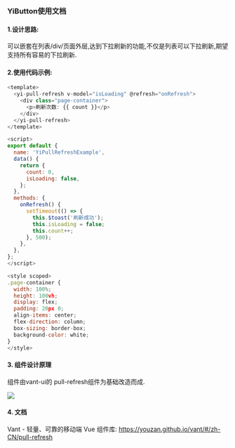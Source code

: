 ### YiButton使用文档

#### 1.设计思路:

可以嵌套在列表/div/页面外层,达到下拉刷新的功能,不仅是列表可以下拉刷新,期望支持所有容易的下拉刷新.

#### 2.使用代码示例:

```js
<template>
  <yi-pull-refresh v-model="isLoading" @refresh="onRefresh">
    <div class="page-container">
      <p>刷新次数: {{ count }}</p>
    </div>
  </yi-pull-refresh>
</template>

<script>
export default {
  name: 'YiPullRefreshExample',
  data() {
    return {
      count: 0,
      isLoading: false,
    };
  },
  methods: {
    onRefresh() {
      setTimeout(() => {
        this.$toast('刷新成功');
        this.isLoading = false;
        this.count++;
      }, 500);
    },
  },
};
</script>

<style scoped>
.page-container {
  width: 100%;
  height: 100vh;
  display: flex;
  padding: 20px 0;
  align-items: center;
  flex-direction: column;
  box-sizing: border-box;
  background-color: white;
}
</style>
```

#### 3. 组件设计原理

组件由vant-ui的 pull-refresh组件为基础改造而成.

![](http://markdown.itsmycar.cn/front/document/811573024897_.pic.jpg)

#### 4. 文档

Vant - 轻量、可靠的移动端 Vue 组件库: https://youzan.github.io/vant/#/zh-CN/pull-refresh
